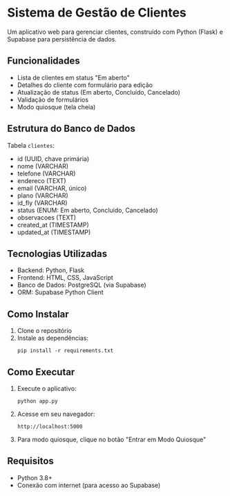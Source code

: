 # Sistema de Gestão de Clientes

Um aplicativo web para gerenciar clientes, construído com Python (Flask) e Supabase para persistência de dados.

## Funcionalidades

- Lista de clientes em status "Em aberto"
- Detalhes do cliente com formulário para edição
- Atualização de status (Em aberto, Concluído, Cancelado)
- Validação de formulários
- Modo quiosque (tela cheia)

## Estrutura do Banco de Dados

Tabela `clientes`:
- id (UUID, chave primária)
- nome (VARCHAR)
- telefone (VARCHAR)
- endereco (TEXT)
- email (VARCHAR, único)
- plano (VARCHAR)
- id_fly (VARCHAR)
- status (ENUM: Em aberto, Concluido, Cancelado)
- observacoes (TEXT)
- created_at (TIMESTAMP)
- updated_at (TIMESTAMP)

## Tecnologias Utilizadas

- Backend: Python, Flask
- Frontend: HTML, CSS, JavaScript
- Banco de Dados: PostgreSQL (via Supabase)
- ORM: Supabase Python Client

## Como Instalar

1. Clone o repositório
2. Instale as dependências:
   ```
   pip install -r requirements.txt
   ```

## Como Executar

1. Execute o aplicativo:
   ```
   python app.py
   ```
2. Acesse em seu navegador:
   ```
   http://localhost:5000
   ```
3. Para modo quiosque, clique no botão "Entrar em Modo Quiosque"

## Requisitos

- Python 3.8+
- Conexão com internet (para acesso ao Supabase) 